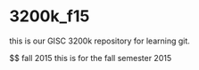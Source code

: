 # 3200k_f15
this is our GISC 3200k repository for learning git.

$$ fall 2015
this is for the fall semester 2015
